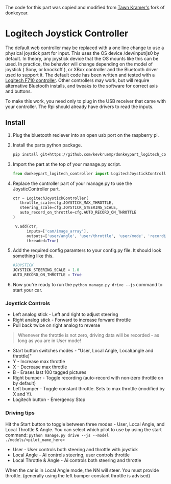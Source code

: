 The code for this part was copied and modified from [Tawn Kramer's](https://github.com/tawnkramer/donkey) fork of donkeycar.

# Logitech Joystick Controller

The default web controller may be replaced with a one line change to use a physical joystick part for input. This uses
the OS device /dev/input/js0 by default. In theory, any joystick device that the OS mounts like this can be used. In
practice, the behavior will change depending on the model of joystick ( Sony, or knockoff ), or XBox controller
and the Bluetooth driver used to support it. The default code has been written and tested with
 a [Logitech F710 controller](https://www.amazon.com/Logitech-940-000117-Gamepad-F710/dp/B0041RR0TW/ref=sr_1_1?keywords=logitech+f710&qid=1548047395&sr=8-1).
 Other controllers may work, but will require alternative Bluetooth installs, and tweaks to the software for correct
 axis and buttons.

To make this work, you need only to plug in the USB receiver that came with your controller. The Rpi should already have drivers to read the inputs.

## Install

1. Plug the bluetooth reciever into an open usb port on the raspberry pi.

2. Install the parts python package.
    ```bash
    pip install git+https://github.com/kevkruemp/donkeypart_logitech_controller.git
    ```

3. Import the part at the top of your manage.py script.
    ```python
    from donkeypart_logitech_controller import LogitechJoystickController
    ```   

4. Replace the controller part of your manage.py to use the JoysticController part.
    ```python
    ctr = LogitechJoystickController(
       throttle_scale=cfg.JOYSTICK_MAX_THROTTLE,
       steering_scale=cfg.JOYSTICK_STEERING_SCALE,
       auto_record_on_throttle=cfg.AUTO_RECORD_ON_THROTTLE
    )

     V.add(ctr,
          inputs=['cam/image_array'],
          outputs=['user/angle', 'user/throttle', 'user/mode', 'recording'],
          threaded=True)
    ```

5. Add the required config paramters to your config.py file. It should look something like this.
    ```python
    #JOYSTICK
    JOYSTICK_STEERING_SCALE = 1.0
    AUTO_RECORD_ON_THROTTLE = True
    ```

6. Now you're ready to run the `python manage.py drive --js` command to start your car.

### Joystick Controls

* Left analog stick - Left and right to adjust steering
* Right analog stick - Forward to increase forward throttle
* Pull back twice on right analog to reverse

> Whenever the throttle is not zero, driving data will be recorded - as long as you are in User mode!

* Start button switches modes - "User, Local Angle, Local(angle and throttle)"
* Y - Increase max throttle
* X - Decrease max throttle
* B - Erases last 100 tagged pictures
* Right bumper - Toggle recording (auto-record with non-zero throttle on by default)
* Left bumper - Toggle constant throttle. Sets to max throttle (modified by X and Y).
* Logitech button - Emergency Stop

### Driving tips
Hit the Start button to toggle between three modes - User, Local Angle, and Local Throttle & Angle.
You can select which pilot to use by using the start command: `python manage.py drive --js --model ./models/<pilot_name_here>`

* User - User controls both steering and throttle with joystick
* Local Angle - Ai controls steering, user controls throttle
* Local Throttle & Angle - Ai controls both steering and throttle

When the car is in Local Angle mode, the NN will steer. You must provide throttle. (generally using the left bumper constant throttle is advised)
